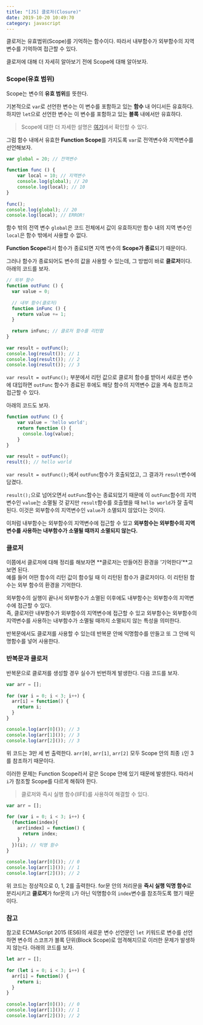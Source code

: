 ```yaml
---
title: "[JS] 클로저(Closure)"
date: 2019-10-20 10:49:70
category: javascript
---
```


클로저는 유효범위(Scope)를 기억하는 함수이다. 따라서 내부함수가 외부함수의 지역변수를 기억하여 접근할 수 있다.

클로저에 대해 더 자세히 알아보기 전에 Scope에 대해 알아보자.

### Scope(유효 범위)

Scope는 변수의 **유효 범위**를 뜻한다.

기본적으로 `var`로 선언한 변수는 이 변수를 포함하고 있는 **함수** 내 어디서든 유효하다. 하지만 `let`으로 선언한 변수는 이 변수를 포함하고 있는 **블록** 내에서만 유효하다.

> Scope에 대한 더 자세한 설명은 [여기](https://jess2.xyz/JavaScript/var,-let,-const-%EB%B9%84%EA%B5%90/)에서 확인할 수 있다.

그럼 함수 내에서 유효한 **Function Scope**를 가지도록 `var`로 전역변수와 지역변수를 선언해보자.

```js
var global = 20; // 전역변수
 
function func () {
    var local = 10; // 지역변수
    console.log(global); // 20
    console.log(local); // 10
}
 
func();
console.log(global); // 20
console.log(local); // ERROR!
```
함수 밖의 전역 변수 `global`은 코드 전체에서 값이 유효하지만 함수 내의 지역 변수인 `local`은 함수 밖에서 사용할 수 없다.

**Function Scope**라서 함수가 종료되면 지역 변수의 **Scope가 종료**되기 때문이다.

그러나 함수가 종료되어도 변수의 값을 사용할 수 있는데, 그 방법이 바로 **클로저**이다. 아래의 코드를 보자.

```js
// 외부 함수
function outFunc () {
  var value = 0;
  
  // 내부 함수(클로저)
  function inFunc () {
    return value += 1;
  }
  
  return inFunc; // 클로저 함수를 리턴함
}
 
var result = outFunc();
console.log(result()); // 1
console.log(result()); // 2
console.log(result()); // 3
```
`var result = outFunc();` 부분에서 리턴 값으로 클로저 함수를 받아서 새로운 변수에 대입하면 `outFunc` 함수가 종료된 후에도 해당 함수의 지역변수 값을 계속 참조하고 접근할 수 있다.

아래의 코드도 보자.

```js
function outFunc () {
    var value = 'hello world';
    return function () {
      console.log(value);
    }
}
 
var result = outFunc();
result(); // hello world
```
`var result = outFunc();`에서 `outFunc`함수가 호출되었고, 그 결과가 `result`변수에 담겼다. 

`result();`으로 넘어오면서 `outFunc`함수는 종료되었기 때문에 이 `outFunc`함수의 지역변수인 `value`는 소멸될 것 같지만 `result`함수를 호출했을 때 `hello world`가 잘 출력된다. 이것은 외부함수의 지역변수인 `value`가 소멸되지 않았다는 것이다.

이처럼 내부함수는 외부함수의 지역변수에 접근할 수 있고 **외부함수는 외부함수의 지역변수를 사용하는 내부함수가 소멸될 때까지 소멸되지 않는다.**

### 클로저
이쯤에서 클로저에 대해 정리를 해보자면 **클로저는 만들어진 환경을 ‘기억한다’**고 보면 된다.  
예를 들어 어떤 함수의 리턴 값이 함수일 때 이 리턴된 함수가 클로저이다. 이 리턴된 함수는 외부 함수의 환경을 기억한다.

외부함수의 실행이 끝나서 외부함수가 소멸된 이후에도 내부함수는 외부함수의 지역변수에 접근할 수 있다.  
즉, 클로저란 내부함수가 외부함수의 지역변수에 접근할 수 있고 외부함수는 외부함수의 지역변수를 사용하는 내부함수가 소멸될 때까지 소멸되지 않는 특성을 의미한다.

반복문에서도 클로저를 사용할 수 있는데 반복문 안에 익명함수를 만들고 또 그 안에 익명함수를 넣어 사용한다.

### 반복문과 클로저

반복문으로 클로저를 생성할 경우 실수가 빈번하게 발생한다. 다음 코드를 보자.

```js
var arr = [];
 
for (var i = 0; i < 3; i++) {
  arr[i] = function() {
    return i;
  }
}

console.log(arr[0]()); // 3
console.log(arr[1]()); // 3
console.log(arr[2]()); // 3
```
위 코드는 3만 세 번 출력한다. `arr[0]`, `arr[1]`, `arr[2]` 모두 Scope 안의 최종 `i`인 3를 참조하기 때문이다.

이러한 문제는 Function Scope라서 같은 Scope 안에 있기 때문에 발생한다. 따라서 `i`가 참조할 Scope를 다르게 해줘야 한다.

> 클로저와 즉시 실행 함수(IIFE)를 사용하여 해결할 수 있다.

```js
var arr = [];
 
for (var i = 0; i < 3; i++) {
  (function(index){
    arr[index] = function() {
      return index;
    }
  })(i); // 익명 함수
}
 
console.log(arr[0]()); // 0
console.log(arr[1]()); // 1
console.log(arr[2]()); // 2
```
위 코드는 정상적으로 0, 1, 2를 출력한다. for문 안의 처리문을 **즉시 실행 익명 함수**로 분리시키고 **클로저**가 for문의 `i`가 아닌 익명함수의 `index`변수를 참조하도록 했기 때문이다.

### 참고

참고로 ECMAScript 2015 (ES6)의 새로운 변수 선언문인 `let` 키워드로 변수를 선언하면 변수의 스코프가 블록 단위(Block Scope)로 엄격해지므로 이러한 문제가 발생하지 않는다. 아래의 코드를 보자.

```js
let arr = [];
 
for (let i = 0; i < 3; i++) {
  arr[i] = function() {
    return i;
  }
}
 
console.log(arr[0]()); // 0
console.log(arr[1]()); // 1
console.log(arr[2]()); // 2
```
